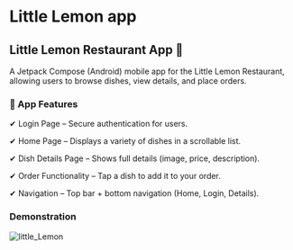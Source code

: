 # Little Lemon app

## Little Lemon Restaurant App 🍋
A Jetpack Compose (Android) mobile app for the Little Lemon Restaurant, allowing users to browse dishes, view details, and place orders.

### 📱 App Features
✔ Login Page – Secure authentication for users.

✔ Home Page – Displays a variety of dishes in a scrollable list.

✔ Dish Details Page – Shows full details (image, price, description).

✔ Order Functionality – Tap a dish to add it to your order.

✔ Navigation – Top bar + bottom navigation (Home, Login, Details).


### Demonstration

![little_Lemon](https://github.com/user-attachments/assets/187099aa-5a48-48db-87cd-c244d45592e0)
